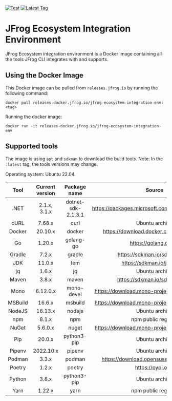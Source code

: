 [![Test](https://github.com/jfrog/jfrog-ecosystem-integration-env/actions/workflows/test.yml/badge.svg)](https://github.com/jfrog/jfrog-ecosystem-integration-env/actions/workflows/test.yml)
[![Latest Tag](https://badgen.net/github/tag/jfrog/jfrog-ecosystem-integration-env)](https://releases-docker.jfrog.io/artifactory/reg2/jfrog-ecosystem-integration-env/latest)

# JFrog Ecosystem Integration Environment

JFrog Ecosystem integration environment is a Docker image containing all the tools JFrog CLI integrates with and supports.

## Using the Docker Image

This Docker image can be pulled from `releases.jfrog.io` by running the following command:

```
docker pull releases-docker.jfrog.io/jfrog-ecosystem-integration-env:<tag>
```

Running the docker image:

```
docker run -it releases-docker.jfrog.io/jfrog-ecosystem-integration-env
```

## Supported tools

The image is using `apt` and `sdkman` to download the build tools. Note: In the `:latest` tag, the tools versions may change.

Operating system: Ubuntu 22.04.

|  Tool   | Current version |    Package name    |                      Source                      |
| :-----: | :-------------: | :----------------: | :----------------------------------------------: |
|  .NET   |  2.1.x, 3.1.x   | dotnet-sdk-2.1,3.1 | https://packages.microsoft.com/ubuntu/20.04/prod |
|  cURL   |     7.68.x      |        curl        |                  Ubuntu archive                  |
| Docker  |     20.10.x     |       docker       |     https://download.docker.com/linux/ubuntu     |
|   Go    |     1.20.x      |     golang-go      |              https://golang.org/dl               |
| Gradle  |      7.2.x      |       gradle       |          https://sdkman.io/sdks#gradle           |
|   JDK   |     11.0.x      |        tem         |            https://sdkman.io/jdks#tem            |
|   jq    |      1.6.x      |         jq         |                  Ubuntu archive                  |
|  Maven  |      3.8.x      |       maven        |           https://sdkman.io/sdks#maven           |
|  Mono   |    6.12.0.x     |     mono-devel     |  https://download.mono-project.com/repo/ubuntu   |
| MSBuild |     16.6.x      |      msbuild       |  https://download.mono-project.com/repo/ubuntu   |
| NodeJS  |     16.13.x     |       nodejs       |                  Ubuntu archive                  |
|   npm   |      8.1.x      |        npm         |               npm public registry                |
|  NuGet  |     5.6.0.x     |       nuget        |  https://download.mono-project.com/repo/ubuntu   |
|   Pip   |     20.0.x      |    python3-pip     |                  Ubuntu archive                  |
| Pipenv  |    2022.10.x    |       pipenv       |                  Ubuntu archive                  |
| Podman  |      3.3.x      |       podman       |    https://download.opensuse.org/repositories    |
| Poetry  |      1.2.x      |       poetry       |                https://pypi.org/                 |
| Python  |      3.8.x      |    python3-pip     |                  Ubuntu archive                  |
|  Yarn   |     1.22.x      |        yarn        |               npm public registry                |
